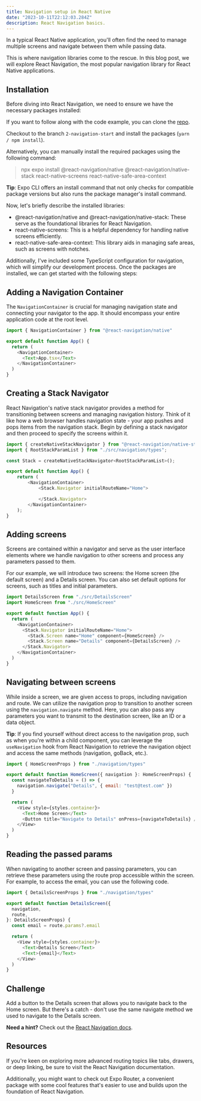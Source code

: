 ```yaml
---
title: Navigation setup in React Native
date: "2023-10-11T22:12:03.284Z"
description: React Navigation basics.
---
```


In a typical React Native application, you'll often find the need to manage multiple screens and navigate between them while passing data.

This is where navigation libraries come to the rescue. In this blog post, we will explore React Navigation, the most popular navigation library for React Native applications.

## Installation

Before diving into React Navigation, we need to ensure we have the necessary packages installed:

If you want to follow along with the code example, you can clone the [repo](https://github.com/jamzi/introduction-to-react-native-with-expo).

Checkout to the branch `2-navigation-start` and install the packages (`yarn / npm install`).

Alternatively, you can manually install the required packages using the following command:

> npx expo install @react-navigation/native @react-navigation/native-stack react-native-screens react-native-safe-area-context

**Tip**: Expo CLI offers an install command that not only checks for compatible package versions but also runs the package manager's install command.

Now, let's briefly describe the installed libraries:

- @react-navigation/native and @react-navigation/native-stack: These serve as the foundational libraries for React Navigation.
- react-native-screens: This is a helpful dependency for handling native screens efficiently.
- react-native-safe-area-context: This library aids in managing safe areas, such as screens with notches.

Additionally, I've included some TypeScript configuration for navigation, which will simplify our development process. Once the packages are installed, we can get started with the following steps:

## Adding a Navigation Container

The `NavigationContainer` is crucial for managing navigation state and connecting your navigator to the app. It should encompass your entire application code at the root level.

```js
import { NavigationContainer } from "@react-navigation/native"

export default function App() {
  return (
    <NavigationContainer>
      <Text>App.tsx</Text>
    </NavigationContainer>
  )
}
```

## Creating a Stack Navigator

React Navigation's native stack navigator provides a method for transitioning between screens and managing navigation history. Think of it like how a web browser handles navigation state - your app pushes and pops items from the navigation stack.
Begin by defining a stack navigator and then proceed to specify the screens within it.

```js
import { createNativeStackNavigator } from "@react-navigation/native-stack";
import { RootStackParamList } from "./src/navigation/types";

const Stack = createNativeStackNavigator<RootStackParamList>();

export default function App() {
    return (
        <NavigationContainer>
            <Stack.Navigator initialRouteName="Home">

            </Stack.Navigator>
        </NavigationContainer>
    );
}
```

## Adding screens

Screens are contained within a navigator and serve as the user interface elements where we handle navigation to other screens and process any parameters passed to them.

For our example, we will introduce two screens: the Home screen (the default screen) and a Details screen. You can also set default options for screens, such as titles and initial parameters.

```js
import DetailsScreen from "./src/DetailsScreen"
import HomeScreen from "./src/HomeScreen"

export default function App() {
  return (
    <NavigationContainer>
      <Stack.Navigator initialRouteName="Home">
        <Stack.Screen name="Home" component={HomeScreen} />
        <Stack.Screen name="Details" component={DetailsScreen} />
      </Stack.Navigator>
    </NavigationContainer>
  )
}
```

## Navigating between screens

While inside a screen, we are given access to props, including navigation and route. We can utilize the navigation prop to transition to another screen using the `navigation.navigate` method. Here, you can also pass any parameters you want to transmit to the destination screen, like an ID or a data object.

**Tip**: If you find yourself without direct access to the navigation prop, such as when you're within a child component, you can leverage the `useNavigation` hook from React Navigation to retrieve the navigation object and access the same methods (navigation, goBack, etc.).

```js
import { HomeScreenProps } from "./navigation/types"

export default function HomeScreen({ navigation }: HomeScreenProps) {
  const navigateToDetails = () => {
    navigation.navigate("Details", { email: "test@test.com" })
  }

  return (
    <View style={styles.container}>
      <Text>Home Screen</Text>
      <Button title="Navigate to Details" onPress={navigateToDetails} />
    </View>
  )
}
```

## Reading the passed params

When navigating to another screen and passing parameters, you can retrieve these parameters using the route prop accessible within the screen. For example, to access the email, you can use the following code.

```js
import { DetailsScreenProps } from "./navigation/types"

export default function DetailsScreen({
  navigation,
  route,
}: DetailsScreenProps) {
  const email = route.params?.email

  return (
    <View style={styles.container}>
      <Text>Details Screen</Text>
      <Text>{email}</Text>
    </View>
  )
}
```

## Challenge

Add a button to the Details screen that allows you to navigate back to the Home screen. But there's a catch - don't use the same navigate method we used to navigate to the Details screen.

**Need a hint?** Check out the [React Navigation docs](https://reactnavigation.org/docs/navigation-prop/).

## Resources

If you're keen on exploring more advanced routing topics like tabs, drawers, or deep linking, be sure to visit the React Navigation documentation.

Additionally, you might want to check out Expo Router, a convenient package with some cool features that's easier to use and builds upon the foundation of React Navigation.
